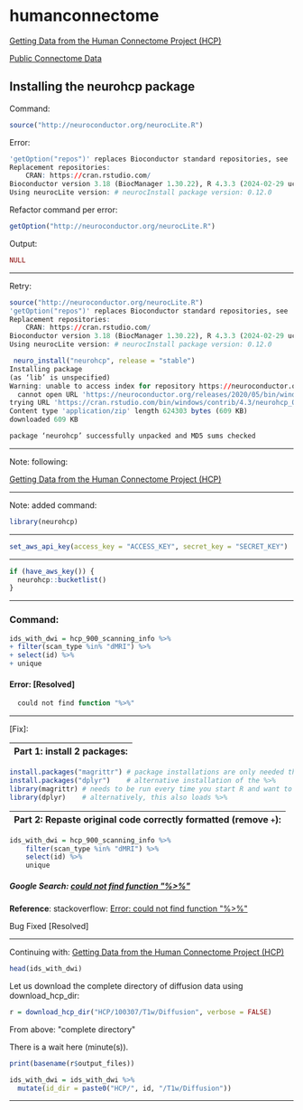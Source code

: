 # humanconnectome

[Getting Data from the Human Connectome Project (HCP)](https://cran.r-project.org/web/packages/neurohcp/vignettes/hcp.html)

[Public Connectome Data](https://db.humanconnectome.org/)

## Installing the neurohcp package

Command:

```r
source("http://neuroconductor.org/neurocLite.R")
```

Error:

```r
'getOption("repos")' replaces Bioconductor standard repositories, see 'help("repositories", package = "BiocManager")' for details.
Replacement repositories:
    CRAN: https://cran.rstudio.com/
Bioconductor version 3.18 (BiocManager 1.30.22), R 4.3.3 (2024-02-29 ucrt)
Using neurocLite version: # neurocInstall package version: 0.12.0
```

Refactor command per error:

```r
getOption("http://neuroconductor.org/neurocLite.R")
```

Output:

```r
NULL
```

____

Retry:

```r
source("http://neuroconductor.org/neurocLite.R")
'getOption("repos")' replaces Bioconductor standard repositories, see 'help("repositories", package = "BiocManager")' for details.
Replacement repositories:
    CRAN: https://cran.rstudio.com/
Bioconductor version 3.18 (BiocManager 1.30.22), R 4.3.3 (2024-02-29 ucrt)
Using neurocLite version: # neurocInstall package version: 0.12.0
```

```r
 neuro_install("neurohcp", release = "stable")
Installing package
(as ‘lib’ is unspecified)
Warning: unable to access index for repository https://neuroconductor.org/releases/2020/05/bin/windows/contrib/4.3:
  cannot open URL 'https://neuroconductor.org/releases/2020/05/bin/windows/contrib/4.3/PACKAGES'
trying URL 'https://cran.rstudio.com/bin/windows/contrib/4.3/neurohcp_0.9.0.zip'
Content type 'application/zip' length 624303 bytes (609 KB)
downloaded 609 KB

package ‘neurohcp’ successfully unpacked and MD5 sums checked
```

____

Note: following:

[Getting Data from the Human Connectome Project (HCP)](https://cran.r-project.org/web/packages/neurohcp/vignettes/hcp.html)

____

Note: added command:

```r
library(neurohcp)
```

____

```r
set_aws_api_key(access_key = "ACCESS_KEY", secret_key = "SECRET_KEY")
```

____


```r
if (have_aws_key()) {
  neurohcp::bucketlist()
}
```

____

### Command:

```r
ids_with_dwi = hcp_900_scanning_info %>% 
+ filter(scan_type %in% "dMRI") %>%
+ select(id) %>%
+ unique
```

#### Error: [Resolved]

```r
  could not find function "%>%"
```

____

[Fix]:

|Part 1: install 2 packages:|
|------------------------------------------------------------------------|

```r
install.packages("magrittr") # package installations are only needed the first time you use it
install.packages("dplyr")    # alternative installation of the %>%
library(magrittr) # needs to be run every time you start R and want to use %>%
library(dplyr)    # alternatively, this also loads %>%
```

|Part 2: Repaste original code correctly formatted (remove <kbd>+</kbd>):|
|------------------------------------------------------------------------|

```r
ids_with_dwi = hcp_900_scanning_info %>% 
    filter(scan_type %in% "dMRI") %>%
    select(id) %>%
    unique
```

##### Google Search: [could not find function "%>%"](https://www.google.com/search?q=could+not+find+function+%22%25%3E%25%22&oq=could+not+find+function+%22%25%3E%25%22&gs_lcrp=EgZjaHJvbWUyBggAEEUYOTIHCAEQABiABDIHCAIQABiABDIHCAMQABiABDIHCAQQABiABDIHCAUQABiABDIHCAYQABiABDIHCAcQABiABDIHCAgQABiABDIHCAkQABiABNIBBzg5MmowajeoAgCwAgA&sourceid=chrome&ie=UTF-8)

**Reference**: stackoverflow: [Error: could not find function "%>%"](https://stackoverflow.com/questions/30248583/error-could-not-find-function)

Bug Fixed [Resolved]

____

Continuing with: [Getting Data from the Human Connectome Project (HCP)](https://cran.r-project.org/web/packages/neurohcp/vignettes/hcp.html)

```r
head(ids_with_dwi)
```

Let us download the complete directory of diffusion data using download_hcp_dir:

```r
r = download_hcp_dir("HCP/100307/T1w/Diffusion", verbose = FALSE)
```

From above: "complete directory"

There is a wait here (minute(s)).

```r
print(basename(r$output_files))
```

```r
ids_with_dwi = ids_with_dwi %>% 
  mutate(id_dir = paste0("HCP/", id, "/T1w/Diffusion"))
```

____
